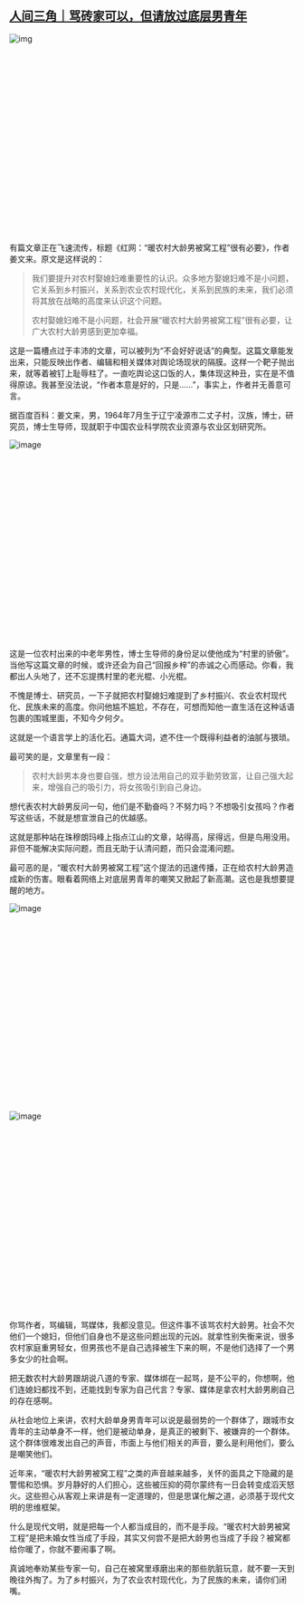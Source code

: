 <!--1633831228000-->
[人间三角｜骂砖家可以，但请放过底层男青年](https://chinadigitaltimes.net/chinese/671877.html)
------

<p><noscript><img src="https://chinadigitaltimes.net/chinese/files/2021/10/post-671877-61620272dfc9a." alt="img"></noscript><img class="lazyload" src="data:image/svg+xml,%3Csvg%20xmlns=%22http://www.w3.org/2000/svg%22%20viewBox=%220%200%20210%20140%22%3E%3C/svg%3E" data-src="https://chinadigitaltimes.net/chinese/files/2021/10/post-671877-61620272dfc9a." alt="img"></p><p>有篇文章正在飞速流传，标题《红网：“暖农村大龄男被窝工程”很有必要》，作者姜文来。原文是这样说的：</p><blockquote><p>我们要提升对农村娶媳妇难重要性的认识。众多地方娶媳妇难不是小问题，它关系到乡村振兴，关系到农业农村现代化，关系到民族的未来，我们必须将其放在战略的高度来认识这个问题。</p><p>农村娶媳妇难不是小问题，社会开展“暖农村大龄男被窝工程”很有必要，让广大农村大龄男感到更加幸福。</p></blockquote><p>这是一篇槽点过于丰沛的文章，可以被列为“不会好好说话”的典型。这篇文章能发出来，只能反映出作者、编辑和相关媒体对舆论场现状的隔膜。这样一个靶子抛出来，就等着被钉上耻辱柱了。一直吃舆论这口饭的人，集体现这种丑，实在是不值得原谅。我甚至没法说，“作者本意是好的，只是……”，事实上，作者并无善意可言。</p><p>据百度百科：姜文来，男，1964年7月生于辽宁凌源市二丈子村，汉族，博士，研究员，博士生导师，现就职于中国农业科学院农业资源与农业区划研究所。</p><p><noscript><img src="https://chinadigitaltimes.net/chinese/files/2021/10/post-671877-61620272ef28f.png" alt="image"></noscript><img class="lazyload" src="data:image/svg+xml,%3Csvg%20xmlns=%22http://www.w3.org/2000/svg%22%20viewBox=%220%200%20210%20140%22%3E%3C/svg%3E" data-src="https://chinadigitaltimes.net/chinese/files/2021/10/post-671877-61620272ef28f.png" alt="image"></p><p>这是一位农村出来的中老年男性，博士生导师的身份足以使他成为“村里的骄傲”。当他写这篇文章的时候，或许还会为自己“回报乡梓”的赤诚之心而感动。你看，我都出人头地了，还不忘提携村里的老光棍、小光棍。</p><p>不愧是博士、研究员，一下子就把农村娶媳妇难提到了乡村振兴、农业农村现代化、民族未来的高度。你问他尴不尴尬，不存在，可想而知他一直生活在这种话语包裹的围城里面，不知今夕何夕。</p><p>这就是一个语言学上的活化石。通篇大词，遮不住一个既得利益者的油腻与猥琐。</p><p>最可笑的是，文章里有一段：</p><blockquote><p>农村大龄男本身也要自强，想方设法用自己的双手勤劳致富，让自己强大起来，增强自己的吸引力，将女孩吸引到自己身边。</p></blockquote><p>想代表农村大龄男反问一句，他们是不勤奋吗？不努力吗？不想吸引女孩吗？作者写这些话，不就是想宣泄自己的优越感。</p><p>这就是那种站在珠穆朗玛峰上指点江山的文章，站得高，尿得远，但是鸟用没用。非但不能解决实际问题，而且无助于认清问题，而只会混淆问题。</p><p>最可恶的是，“暖农村大龄男被窝工程”这个提法的迅速传播，正在给农村大龄男造成新的伤害。眼看着网络上对底层男青年的嘲笑又掀起了新高潮。这也是我想要提醒的地方。</p><p><noscript><img src="https://chinadigitaltimes.net/chinese/files/2021/10/post-671877-61620273192f0.png" alt="image"></noscript><img class="lazyload" src="data:image/svg+xml,%3Csvg%20xmlns=%22http://www.w3.org/2000/svg%22%20viewBox=%220%200%20210%20140%22%3E%3C/svg%3E" data-src="https://chinadigitaltimes.net/chinese/files/2021/10/post-671877-61620273192f0.png" alt="image"></p><p><noscript><img src="https://chinadigitaltimes.net/chinese/files/2021/10/post-671877-6162027341b41.png" alt="image"></noscript><img class="lazyload" src="data:image/svg+xml,%3Csvg%20xmlns=%22http://www.w3.org/2000/svg%22%20viewBox=%220%200%20210%20140%22%3E%3C/svg%3E" data-src="https://chinadigitaltimes.net/chinese/files/2021/10/post-671877-6162027341b41.png" alt="image"></p><p>你骂作者，骂编辑，骂媒体，我都没意见。但这件事不该骂农村大龄男。社会不欠他们一个媳妇，但他们自身也不是这些问题出现的元凶。就拿性别失衡来说，很多农村家庭重男轻女，但男孩也不是自己选择被生下来的啊，不是他们选择了一个男多女少的社会啊。</p><p>把无数农村大龄男跟胡说八道的专家、媒体绑在一起骂，是不公平的，你想啊，他们连媳妇都找不到，还能找到专家为自己代言？专家、媒体是拿农村大龄男刷自己的存在感啊。</p><p>从社会地位上来讲，农村大龄单身男青年可以说是最弱势的一个群体了，跟城市女青年的主动单身不一样，他们是被动单身，是真正的被剩下、被嫌弃的一个群体。这个群体很难发出自己的声音，市面上与他们相关的声音，要么是利用他们，要么是嘲笑他们。</p><p>近年来，“暖农村大龄男被窝工程”之类的声音越来越多，关怀的面具之下隐藏的是警惕和恐惧。岁月静好的人们担心，这些被压抑的荷尔蒙终有一日会转变成滔天怒火。这些担心从客观上来讲是有一定道理的，但是思谋化解之道，必须基于现代文明的思维框架。</p><p>什么是现代文明，就是把每一个人都当成目的，而不是手段。“暖农村大龄男被窝工程”是把未婚女性当成了手段，其实又何尝不是把大龄男也当成了手段？被窝都给你暖了，你就不要闹事了啊。</p><p>真诚地奉劝某些专家一句，自己在被窝里琢磨出来的那些肮脏玩意，就不要一天到晚往外掏了。为了乡村振兴，为了农业农村现代化，为了民族的未来，请你们闭嘴。</p><div class="addtoany_share_save_container addtoany_content addtoany_content_bottom"><div class="a2a_kit a2a_kit_size_32 addtoany_list" data-a2a-url="https://chinadigitaltimes.net/chinese/671877.html" data-a2a-title="人间三角｜骂砖家可以，但请放过底层男青年"><a class="a2a_button_facebook" href="https://www.addtoany.com/add_to/facebook?linkurl=https%3A%2F%2Fchinadigitaltimes.net%2Fchinese%2F671877.html&amp;linkname=%E4%BA%BA%E9%97%B4%E4%B8%89%E8%A7%92%EF%BD%9C%E9%AA%82%E7%A0%96%E5%AE%B6%E5%8F%AF%E4%BB%A5%EF%BC%8C%E4%BD%86%E8%AF%B7%E6%94%BE%E8%BF%87%E5%BA%95%E5%B1%82%E7%94%B7%E9%9D%92%E5%B9%B4" title="Facebook" rel="nofollow noopener" target="_blank"></a><a class="a2a_button_twitter" href="https://www.addtoany.com/add_to/twitter?linkurl=https%3A%2F%2Fchinadigitaltimes.net%2Fchinese%2F671877.html&amp;linkname=%E4%BA%BA%E9%97%B4%E4%B8%89%E8%A7%92%EF%BD%9C%E9%AA%82%E7%A0%96%E5%AE%B6%E5%8F%AF%E4%BB%A5%EF%BC%8C%E4%BD%86%E8%AF%B7%E6%94%BE%E8%BF%87%E5%BA%95%E5%B1%82%E7%94%B7%E9%9D%92%E5%B9%B4" title="Twitter" rel="nofollow noopener" target="_blank"></a><a class="a2a_button_telegram" href="https://www.addtoany.com/add_to/telegram?linkurl=https%3A%2F%2Fchinadigitaltimes.net%2Fchinese%2F671877.html&amp;linkname=%E4%BA%BA%E9%97%B4%E4%B8%89%E8%A7%92%EF%BD%9C%E9%AA%82%E7%A0%96%E5%AE%B6%E5%8F%AF%E4%BB%A5%EF%BC%8C%E4%BD%86%E8%AF%B7%E6%94%BE%E8%BF%87%E5%BA%95%E5%B1%82%E7%94%B7%E9%9D%92%E5%B9%B4" title="Telegram" rel="nofollow noopener" target="_blank"></a><a class="a2a_button_reddit" href="https://www.addtoany.com/add_to/reddit?linkurl=https%3A%2F%2Fchinadigitaltimes.net%2Fchinese%2F671877.html&amp;linkname=%E4%BA%BA%E9%97%B4%E4%B8%89%E8%A7%92%EF%BD%9C%E9%AA%82%E7%A0%96%E5%AE%B6%E5%8F%AF%E4%BB%A5%EF%BC%8C%E4%BD%86%E8%AF%B7%E6%94%BE%E8%BF%87%E5%BA%95%E5%B1%82%E7%94%B7%E9%9D%92%E5%B9%B4" title="Reddit" rel="nofollow noopener" target="_blank"></a><a class="a2a_button_whatsapp" href="https://www.addtoany.com/add_to/whatsapp?linkurl=https%3A%2F%2Fchinadigitaltimes.net%2Fchinese%2F671877.html&amp;linkname=%E4%BA%BA%E9%97%B4%E4%B8%89%E8%A7%92%EF%BD%9C%E9%AA%82%E7%A0%96%E5%AE%B6%E5%8F%AF%E4%BB%A5%EF%BC%8C%E4%BD%86%E8%AF%B7%E6%94%BE%E8%BF%87%E5%BA%95%E5%B1%82%E7%94%B7%E9%9D%92%E5%B9%B4" title="WhatsApp" rel="nofollow noopener" target="_blank"></a><a class="a2a_button_email" href="https://www.addtoany.com/add_to/email?linkurl=https%3A%2F%2Fchinadigitaltimes.net%2Fchinese%2F671877.html&amp;linkname=%E4%BA%BA%E9%97%B4%E4%B8%89%E8%A7%92%EF%BD%9C%E9%AA%82%E7%A0%96%E5%AE%B6%E5%8F%AF%E4%BB%A5%EF%BC%8C%E4%BD%86%E8%AF%B7%E6%94%BE%E8%BF%87%E5%BA%95%E5%B1%82%E7%94%B7%E9%9D%92%E5%B9%B4" title="Email" rel="nofollow noopener" target="_blank"></a><a class="a2a_button_copy_link" href="https://www.addtoany.com/add_to/copy_link?linkurl=https%3A%2F%2Fchinadigitaltimes.net%2Fchinese%2F671877.html&amp;linkname=%E4%BA%BA%E9%97%B4%E4%B8%89%E8%A7%92%EF%BD%9C%E9%AA%82%E7%A0%96%E5%AE%B6%E5%8F%AF%E4%BB%A5%EF%BC%8C%E4%BD%86%E8%AF%B7%E6%94%BE%E8%BF%87%E5%BA%95%E5%B1%82%E7%94%B7%E9%9D%92%E5%B9%B4" title="Copy Link" rel="nofollow noopener" target="_blank"></a><a class="a2a_dd addtoany_share_save addtoany_share" href="https://www.addtoany.com/share"></a></div></div>
